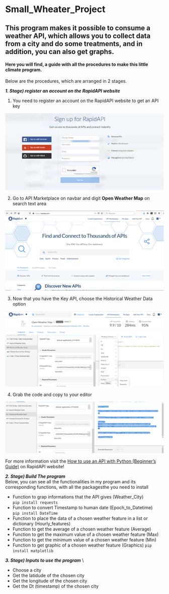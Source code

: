 # Small_Wheater_Project
## This program makes it possible to consume a weather API, which allows you to collect data from a city and do some treatments, and in addition, you can also get graphs.

#### Here you will find, a guide with all the procedures to make this little climate program. 

Below are the procedures, which are arranged in 2 stages.

***1. Stage) register an account on the RapidAPI website***

   1. You need to register an account on the RapidAPI website to get an API key

   <img src="RapidAPI.png"  width=700>

   2. Go to API Marketplace on navbar and digit **Open Weather Map** on search text area

   <img src="RapidAPI_2.png" width=700>

   3. Now that you have the Key API, choose the Historical Weather Data option
    
   <img src="RapidAPI_3.png" width=700>
   
   4. Grab the code and copy to your editor 
    
   <img src="RapidAPI_4.png" width=700>
    
    
For more information visit the [How to use an API with Python (Beginner’s Guide)](https://rapidapi.com/blog/how-to-use-an-api-with-python/) on RapidAPI website!


***2. Stage) Build The program*** \
Below, you can see all the functionalities in my program and its corresponding functions, with all the packagesthe you need to install 

   * Function to grap informations that the API gives (Weather_City) \
```pip install requests```
   * Function to convert Timestamp to human date (Epoch_to_Datetime) \
```pip install DateTime```   
   * Function to place the data of a chosen weather feature in a list or dictionary (Hourly_features)
   * Function to get the average of a chosen weather feature (Average)
   * Function to get the maximum value of a chosen weather feature (Max)
   * Function to get the minimum value of a chosen weather feature (Min)
   * Function to get graphic of a chosen weather feature (Graphics)
```pip install matplotlib```

***3. Stage) Inputs to use the program*** \
   * Choose a city
   * Get the latidude of the chosen city
   * Get the longitude of the chosen city
   * Get the Dt (timestamp) of the chosen city
